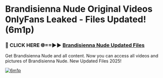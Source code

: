 # Brandisienna Nude Original Videos 0nlyFans Leaked - Files Updated! (6m1p)

<h3>🔴 CLICK HERE 🌐==►► <a href="https://tinyurl.com/y5r63du9" rel="nofollow">Brandisienna Nude Updated Files</a></h3>

Get Brandisienna Nude and all content. Now you can access all videos and pictures of Brandisienna Nude. New Updated Files 2025!

[![6m1p](https://i.imgur.com/UVo9nyh.gif)](https://tinyurl.com/y5r63du9)